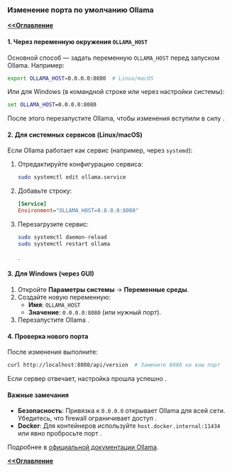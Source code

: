 ### Изменение порта по умолчанию Ollama

**[<<Оглавление](../../TableOfContents.md)**

#### **1. Через переменную окружения `OLLAMA_HOST`**
Основной способ — задать переменную `OLLAMA_HOST` перед запуском Ollama. Например:
```bash
export OLLAMA_HOST=0.0.0.0:8080  # Linux/macOS
```
Или для Windows (в командной строке или через настройки системы):
```cmd
set OLLAMA_HOST=0.0.0.0:8080
```
После этого перезапустите Ollama, чтобы изменения вступили в силу .

#### **2. Для системных сервисов (Linux/macOS)**
Если Ollama работает как сервис (например, через `systemd`):
1. Отредактируйте конфигурацию сервиса:
   ```bash
   sudo systemctl edit ollama.service
   ```
2. Добавьте строку:
   ```ini
   [Service]
   Environment="OLLAMA_HOST=0.0.0.0:8080"
   ```
3. Перезагрузите сервис:
   ```bash
   sudo systemctl daemon-reload
   sudo systemctl restart ollama
   ```
   .

#### **3. Для Windows (через GUI)**
1. Откройте **Параметры системы** → **Переменные среды**.
2. Создайте новую переменную:
   - **Имя**: `OLLAMA_HOST`
   - **Значение**: `0.0.0.0:8080` (или нужный порт).
3. Перезапустите Ollama .

#### **4. Проверка нового порта**
После изменения выполните:
```bash
curl http://localhost:8080/api/version  # Замените 8080 на ваш порт
```
Если сервер отвечает, настройка прошла успешно .

#### **Важные замечания**
- **Безопасность**: Привязка к `0.0.0.0` открывает Ollama для всей сети. Убедитесь, что firewall ограничивает доступ .
- **Docker**: Для контейнеров используйте `host.docker.internal:11434` или явно пробросьте порт .

Подробнее в [официальной документации Ollama](https://ollama.com).

**[<<Оглавление](../../TableOfContents.md)**